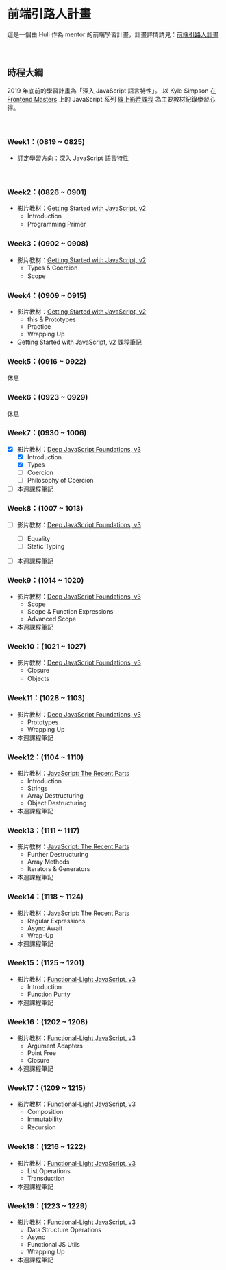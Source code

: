# 前端引路人計畫

這是一個由 Huli 作為 mentor 的前端學習計畫，計畫詳情請見：[前端引路人計畫](https://github.com/aszx87410/mentorship-program)

　

## 時程大綱

2019 年底前的學習計畫為「深入 JavaScript 語言特性」。
以 Kyle Simpson 在 [Frontend Masters](https://frontendmasters.com) 上的 JavaScript 系列 [線上影片課程](https://frontendmasters.com/teachers/kyle-simpson/) 為主要教材紀錄學習心得。

　

### Week1：(0819 ~ 0825)
- 訂定學習方向：深入 JavaScript 語言特性

　

### Week2：(0826 ~ 0901)
- 影片教材：[Getting Started with JavaScript, v2](https://frontendmasters.com/courses/getting-started-javascript-v2/)
  - Introduction
  - Programming Primer
　

### Week3：(0902 ~ 0908)
- 影片教材：[Getting Started with JavaScript, v2](https://frontendmasters.com/courses/getting-started-javascript-v2/)
  - Types & Coercion
  - Scope
　

### Week4：(0909 ~ 0915)
- 影片教材：[Getting Started with JavaScript, v2](https://frontendmasters.com/courses/getting-started-javascript-v2/)
  - this & Prototypes
  - Practice
  - Wrapping Up
- Getting Started with JavaScript, v2 課程筆記
　

### Week5：(0916 ~ 0922)
休息


### Week6：(0923 ~ 0929)
休息


### Week7：(0930 ~ 1006)
- [x] 影片教材：[Deep JavaScript Foundations, v3](https://frontendmasters.com/courses/deep-javascript-v3/)
  - [x] Introduction
  - [x] Types
  - [ ] Coercion
  - [ ] Philosophy of Coercion
- [ ] 本週課程筆記
　

### Week8：(1007 ~ 1013)
- [ ] 影片教材：[Deep JavaScript Foundations, v3](https://frontendmasters.com/courses/deep-javascript-v3/)
  - [ ] Equality
  - [ ] Static Typing
- [ ] 本週課程筆記


### Week9：(1014 ~ 1020)
- 影片教材：[Deep JavaScript Foundations, v3](https://frontendmasters.com/courses/deep-javascript-v3/)
  - Scope
  - Scope & Function Expressions
  - Advanced Scope
- 本週課程筆記


### Week10：(1021 ~ 1027)
- 影片教材：[Deep JavaScript Foundations, v3](https://frontendmasters.com/courses/deep-javascript-v3/)
  - Closure
  - Objects
　

### Week11：(1028 ~ 1103)
- 影片教材：[Deep JavaScript Foundations, v3](https://frontendmasters.com/courses/deep-javascript-v3/)
  - Prototypes
  - Wrapping Up
- 本週課程筆記


### Week12：(1104 ~ 1110)
- 影片教材：[JavaScript: The Recent Parts](https://frontendmasters.com/courses/js-recent-parts/)
  - Introduction
  - Strings
  - Array Destructuring
  - Object Destructuring
- 本週課程筆記


### Week13：(1111 ~ 1117)
- 影片教材：[JavaScript: The Recent Parts](https://frontendmasters.com/courses/js-recent-parts/)
  - Further Destructuring
  - Array Methods
  - Iterators & Generators
- 本週課程筆記


### Week14：(1118 ~ 1124)
- 影片教材：[JavaScript: The Recent Parts](https://frontendmasters.com/courses/js-recent-parts/)
  - Regular Expressions
  - Async Await
  - Wrap-Up
- 本週課程筆記


### Week15：(1125 ~ 1201)
- 影片教材：[Functional-Light JavaScript, v3](https://frontendmasters.com/courses/functional-javascript-v3/)
  - Introduction
  - Function Purity
- 本週課程筆記


### Week16：(1202 ~ 1208)
- 影片教材：[Functional-Light JavaScript, v3](https://frontendmasters.com/courses/functional-javascript-v3/)
  - Argument Adapters
  - Point Free
  - Closure
- 本週課程筆記


### Week17：(1209 ~ 1215)
- 影片教材：[Functional-Light JavaScript, v3](https://frontendmasters.com/courses/functional-javascript-v3/)
  - Composition
  - Immutability
  - Recursion
　

### Week18：(1216 ~ 1222)
- 影片教材：[Functional-Light JavaScript, v3](https://frontendmasters.com/courses/functional-javascript-v3/)
  - List Operations
  - Transduction
- 本週課程筆記


### Week19：(1223 ~ 1229)
- 影片教材：[Functional-Light JavaScript, v3](https://frontendmasters.com/courses/functional-javascript-v3/)
  - Data Structure Operations
  - Async
  - Functional JS Utils
  - Wrapping Up
- 本週課程筆記


